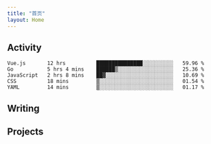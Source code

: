 ```yaml
---
title: "首页"
layout: Home
---
```


## Activity
<!--START_SECTION:waka-->
```text
Vue.js       12 hrs          ███████████████░░░░░░░░░░   59.96 % 
Go           5 hrs 4 mins    ██████▒░░░░░░░░░░░░░░░░░░   25.36 % 
JavaScript   2 hrs 8 mins    ██▓░░░░░░░░░░░░░░░░░░░░░░   10.69 % 
CSS          18 mins         ▒░░░░░░░░░░░░░░░░░░░░░░░░   01.54 % 
YAML         14 mins         ▒░░░░░░░░░░░░░░░░░░░░░░░░   01.17 % 
```
<!--END_SECTION:waka-->

## Writing
<PindedPosts />

## Projects
<Projects />
